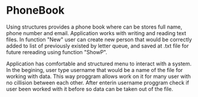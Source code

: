 # PhoneBook
Using structures provides a phone book where can be stores full name, phone number and email. Application works with writing and reading text files. In function "New" user can create new person that would be correctly added to list of previously existed by letter queue, and saved at .txt file for future rereading using function "ShowP". 

Application has comfortable and structured menu to interact with a system. In the begining, user type username that would be a name of the file for working with data. This way proggram allows work on it for many user with no cillision between each other. After enterin username proggram check if user been worked with it before so data can be taken out of the file.
